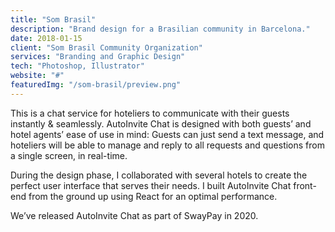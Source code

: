 ```yaml
---
title: "Som Brasil"
description: "Brand design for a Brasilian community in Barcelona."
date: 2018-01-15
client: "Som Brasil Community Organization"
services: "Branding and Graphic Design"
tech: "Photoshop, Illustrator"
website: "#"
featuredImg: "/som-brasil/preview.png"
---
```


This is a chat service for hoteliers to communicate with their guests instantly & seamlessly. AutoInvite Chat is designed with both guests’ and hotel agents’ ease of use in mind: Guests can just send a text message, and hoteliers will be able to manage and reply to all requests and questions from a single screen, in real-time.

During the design phase, I collaborated with several hotels to create the perfect user interface that serves their needs. I built AutoInvite Chat front-end from the ground up using React for an optimal performance.

We’ve released AutoInvite Chat as part of SwayPay in 2020.

